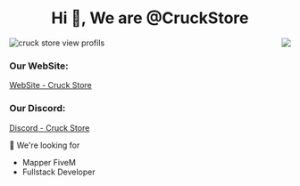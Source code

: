 <h1 align="center">Hi 👋, We are @CruckStore</h1>

<a href="https://discord.com/users/746700907248484393">
  <img src="https://lanyard.cnrad.dev/api/746700907248484393?hideTimestamp=true&idleMessage=Sucking" align="right" />
</a>

<p align="left"> <img src="https://komarev.com/ghpvc/?username=CruckStore&label=Profile%20views&color=0e75b6&style=flat" alt="cruck store view profils" /> </p>

<h3 align="left">Our WebSite:</h3>
<p><a href="https://cruck.store" target="_blank">WebSite - Cruck Store</a></p>

<h3 align="left">Our Discord:</h3>
<p><a href="https://discord.gg/cruckstore" target="_blank">Discord - Cruck Store</a></p>

💞️ We're looking for
  - Mapper FiveM
  - Fullstack Developer
